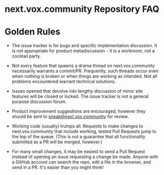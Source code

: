 # next.vox.community Repository FAQ

# Golden Rules

* The issue tracker is for bugs and specific implementation discussion.  It
  is not appropriate for product metadiscussion - it is a workroom, not a
  cocktail party.

* Not every feature that spawns a drama thread on next.vox.community necessarily
  warrants a commit/PR. Frequently, such threads occur even when nothing is
  broken or when things are working as intended.  Not all problems
  encountered warrant technical solutions.

* Issues opened that devolve into lengthy discussion of minor site features
  will be closed or locked.  The issue tracker is not a general purpose
  discussion forum.

* Product improvement suggestions are encouraged, however they should be
  sent to [sneak@next.vox.community](mailto:sneak@next.vox.community) for review.

* Working code (usually) trumps all.  Requests to make changes to
  next.vox.community that include working, tested Pull Requests jump to the top of
  the queue.  (This is not a guarantee that all functionality submitted as a
  PR will be merged, however.)

* For many small changes, it may be easiest to send a Pull Request *instead* of
  opening an issue requesting a change be made.  Anyone with a GitHub
  account can search the repo, edit a file in the browser, and send in a PR.
  It's easier than you might think!

